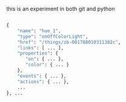 this is an experiment in both git and python

```python

{
    "name": "hue_1",
    "type": "onOffColorLight",
    "href": "/things/zb-001788010311382c",
    "links": [ ... ],
    "properties": {
       "on": { ... },
       "color": { ... }
    },
    "events": { ... },
    "actions": { ... },
    ...
}, ...

```
